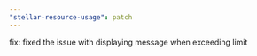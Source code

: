 ```yaml
---
"stellar-resource-usage": patch
---
```


fix: fixed the issue with displaying message when exceeding limit
